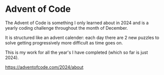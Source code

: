 # Advent of Code

The Advent of Code is something I only learned about in 2024 and is a yearly coding challenge throughout the month of December.

It is structured like an advent calender: each day there are 2 new puzzles to solve getting progressively more difficult as time goes on.

This is my work for all the year's I have completed (which so far is just 2024).

https://adventofcode.com/2024/about
